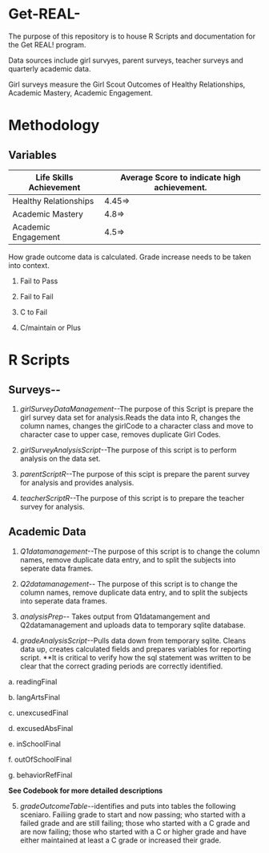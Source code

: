 Get-REAL-
=========

The purpose of this repository is to house R Scripts and documentation for the  Get REAL! program. 

Data sources include girl survyes, parent surveys, teacher surveys and quarterly academic data. 

Girl surveys measure the Girl Scout Outcomes of Healthy Relationships, Academic Mastery, Academic Engagement. 


# Methodology


## Variables


Life Skills Achievement      |Average Score to indicate high achievement.
-------------------------|-----------------------------------------------
Healthy Relationships      |4.45=>
Academic Mastery           |4.8=>
Academic Engagement        |4.5=>



How grade outcome data is calculated. Grade increase needs to be taken into context. 

1. Fail to Pass

2. Fail to Fail

3. C to Fail

4. C/maintain or Plus



# R Scripts



## Surveys--

1. *girlSurveyDataManagement*--The purpose of this Script is prepare the girl survey data set for analysis.Reads the data into R, changes the column names, changes the girlCode to a character class and move to character case to upper case, removes duplicate Girl Codes. 


2. *girlSurveyAnalysisScript*--The purpose of this script is to perform analysis on the data set. 

2. *parentScriptR*--The purpose of this scipt is prepare the parent survey for analysis and provides analysis. 


3. *teacherScriptR*--The purpose of this script is to prepare the teacher survey for analysis. 


## Academic Data

1. *Q1datamanagement*--The purpose of this script is to change the column names, remove duplicate data entry, and to split the subjects into seperate data frames. 

2. *Q2datamanagement*-- The purpose of this script is to change the column names, remove duplicate data entry, and to split the subjects into seperate data frames. 

3. *analysisPrep*-- Takes output from Q1datamangement and Q2datamanagement and uploads data to temporary sqlite database. 


4. *gradeAnalysisScript*--Pulls data down from temporary sqlite. Cleans data up, creates calculated fields and prepares variables for reporting script. **It is critical to verify how the sql statement was written to be clear that the correct grading periods are correctly identified. 

  a. readingFinal
  
  b. langArtsFinal
  
  c. unexcusedFinal
  
  d. excusedAbsFinal
  
  e. inSchoolFinal
  
  f. outOfSchoolFinal
  
  g. behaviorRefFinal
  
**See Codebook for more detailed descriptions**
  
5. *gradeOutcomeTable*--identifies and puts into tables the following sceniaro. Failiing grade to start and now passing; who started with a failed grade and are still failing; those who started with a C grade and are now failing; those who started with a C or higher  grade and have either maintained at least a C grade or increased their grade.  














